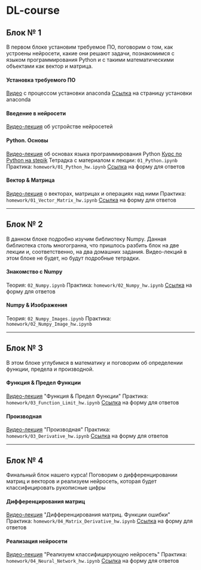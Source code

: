 # DL-course

## Блок № 1
В первом блоке установим требуемое ПО, поговорим о том, как устроены нейросети, какие они решают задачи, познакомимся с языком программирования Python и с такими математическими объектами как вектор и матрица.

#### Установка требуемого ПО
[Видео]() с процессом установки anaconda
[Ссылка](https://www.anaconda.com/products/individual) на страницу установки anaconda

#### Введение в нейросети
[Видео-лекция]() об устройстве нейросетей

#### Python. Основы
[Видео-лекция]() об основах языка программирования Python
[Курс по Python на stepik](https://stepik.org/course/67/promo)
Тетрадка с материалом к лекции: `01_Python.ipynb`
Практика: `homework/01_Python_hw.ipynb`
[Ссылка]() на форму для ответов

#### Вектор & Матрица
[Видео-лекция]() о векторах, матрицах и операциях над ними
Практика: `homework/01_Vector_Matrix_hw.ipynb`
[Ссылка]() на форму для ответов

---

## Блок № 2
В данном блоке подробно изучим библиотеку Numpy. Данная библиотека столь многогранна, что пришлось разбить блок на две лекции и, соответственно, на два домашних задания. Видео-лекций в этом блоке не будет, но будут подробные тетрадки.

#### Знакомство с Numpy
Теория: `02_Numpy.ipynb`
Практика: `homework/02_Numpy_hw.ipynb`
[Ссылка]() на форму для ответов

#### Numpy & Изображения
Теория: `02_Numpy_Images.ipynb`
Практика: `homework/02_Numpy_Image_hw.ipynb`

---

## Блок № 3
В этом блоке углубимся в математику и поговорим об определении функции, предела и производной.

#### Функция & Предел Функции 
[Видео-лекция](https://www.youtube.com/watch?v=Vkk8SXJfT5M) "Функция & Предел Функции"
Практика: `homework/03_Function_Limit_hw.ipynb`
[Ссылка]() на форму для ответов

#### Производная
[Видео-лекция]() "Производная"
Практика: `homework/03_Derivative_hw.ipynb`
[Ссылка]() на форму для ответов

---

## Блок № 4
Финальный блок нашего курса! Поговорим о дифференцировании матриц и векторов и реализуем нейросеть, которая будет классифицировать рукописные цифры

#### Дифференцирования матриц
[Видео-лекция]() "Дифференцирования матриц. Функции ошибки"
Практика: `homework/04_Matrix_Derivative_hw.ipynb`
[Ссылка]() на форму для ответов

#### Реализация нейросети
[Видео-лекция]() "Реализуем классифицирующую нейросеть"
Практика: `homework/04_Neural_Network_hw.ipynb`
[Ссылка]() на форму для ответов